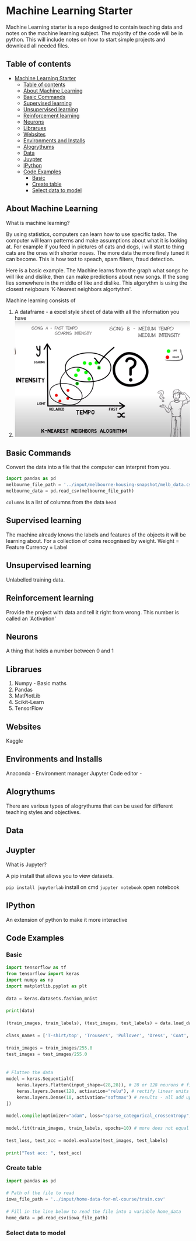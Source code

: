 # Machine Learning Starter

Machine Learning starter is a repo designed to contain teaching data and notes on the machine learning subject.
The majority of the code will be in python.
This will include notes on how to start simple projects and download all needed files.

## Table of contents

- [Machine Learning Starter](#machine-learning-starter)
  - [Table of contents](#table-of-contents)
  - [About Machine Learning](#about-machine-learning)
  - [Basic Commands](#basic-commands)
  - [Supervised learning](#supervised-learning)
  - [Unsupervised learning](#unsupervised-learning)
  - [Reinforcement learning](#reinforcement-learning)
  - [Neurons](#neurons)
  - [Librarues](#librarues)
  - [Websites](#websites)
  - [Environments and Installs](#environments-and-installs)
  - [Alogrythums](#alogrythums)
  - [Data](#data)
  - [Juypter](#juypter)
  - [IPython](#ipython)
  - [Code Examples](#code-examples)
    - [Basic](#basic)
    - [Create table](#create-table)
    - [Select data to model](#select-data-to-model)

## About Machine Learning

What is machine learning?

By using statistics, computers can learn how to use specific tasks.
The computer will learn patterns and make assumptions about what it is looking at.
For example if you feed in pictures of cats and dogs, i will start to thing cats are the ones with shorter noses.
The more data the more finely tuned it can become.
This is how text to speach, spam filters, fraud detection.

Here is a basic example.
The Machine learns from the graph what songs he will like and dislike, then can make predictions about new songs. If the song lies somewhere in the middle of like and dislike. This algorythm is using the closest neigbours 'K-Nearest neighbors algortythm'.

Machine learning consists of

1. A dataframe - a excel style sheet of data with all the information you have
2. <img src='./assets/k-neigbour.png' />

## Basic Commands

Convert the data into a file that the computer can interpret from you.

```py
import pandas as pd
melbourne_file_path = '../input/melbourne-housing-snapshot/melb_data.csv'
melbourne_data = pd.read_csv(melbourne_file_path) 
```

`columns` is a list of columns from the data
`head`

## Supervised learning

The machine already knows the labels and features of the objects it will be learning about.
For a collection of coins recognised by weight.
Weight = Feature
Currency = Label

## Unsupervised learning

Unlabelled training data.

## Reinforcement learning

Provide the project with data and tell it right from wrong.
This number is called an 'Activation'

## Neurons

A thing that holds a number between 0 and 1

## Librarues

1. Numpy - Basic maths
2. Pandas
3. MatPlotLib
4. Scikit-Learn
5. TensorFlow

## Websites

Kaggle

## Environments and Installs

Anaconda - Environment manager
Jupyter Code editor -

## Alogrythums

There are various types of alogrythums that can be used for different teaching styles and objectives.

## Data

## Juypter

What is Jupyter?

A pip install that allows you to view datasets.

`pip install jupyterlab` install on cmd
`jupyter notebook` open notebook

## IPython

An extension of python to make it more interactive

## Code Examples

### Basic

```py
import tensorflow as tf
from tensorflow import keras
import numpy as np
import matplotlib.pyplot as plt

data = keras.datasets.fashion_mnist

print(data)

(train_images, train_labels), (test_images, test_labels) = data.load_data()

class_names = ['T-shirt/top', 'Trousers', 'Pullover', 'Dress', 'Coat', 'Sandal', 'Shirt', 'Sneaker', 'Bag', 'Ankle boot']

train_images = train_images/255.0
test_images = test_images/255.0


# Flatten the data
model = keras.Sequential([
    keras.layers.Flatten(input_shape=(28,28)), # 28 or 128 neurons # first layer input layer
    keras.layers.Dense(128, activation="relu"), # rectify linear units # layer of data
    keras.layers.Dense(10, activation="softmax") # results - all add up to 1
])

model.compile(optimizer="adam", loss="sparse_categorical_crossentropy", metrics=["accuracy"])

model.fit(train_images, train_labels, epochs=10) # more does not equal better

test_loss, test_acc = model.evaluate(test_images, test_labels)

print("Test acc: ", test_acc)
```

### Create table

```py
import pandas as pd

# Path of the file to read
iowa_file_path = '../input/home-data-for-ml-course/train.csv'

# Fill in the line below to read the file into a variable home_data
home_data = pd.read_csv(iowa_file_path)
```

### Select data to model

```py
```